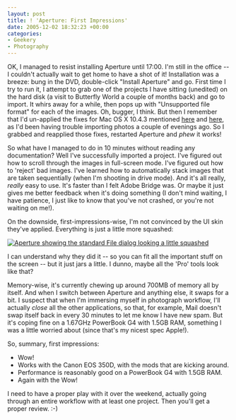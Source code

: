 ```yaml
---
layout: post
title: ! 'Aperture: First Impressions'
date: 2005-12-02 18:32:23 +00:00
categories:
- Geekery
- Photography
---
```

OK, I managed to resist installing Aperture until 17:00.  I'm still in the office -- I couldn't actually wait to get home to have a shot of it!  Installation was a breeze: bung in the DVD, double-click "Install Aperture" and go.  First time I try to run it, I attempt to grab one of the projects I have sitting (unedited) on the hard disk (a visit to Butterfly World a couple of months back) and go to import.  It whirs away for a while, then pops up with "Unsupported file format" for each of the images.  Oh, bugger, I think.  But then I remember that I'd un-applied the fixes for Mac OS X 10.4.3 mentioned [here](http://minimal.cx/2005/11/01/make-os-x-1043-understand-canon-eos-350d-raw-files/) and [here](http://www.cyberhq.nl/2005/11/04/make-osx-1043-like-the-canon-350d.html), as I'd been having trouble importing photos a couple of evenings ago.  So I grabbed and reapplied those fixes, restarted Aperture and *phew* it works!

So what have I managed to do in 10 minutes without reading any documentation?  Well I've successfully imported a project.  I've figured out how to scroll through the images in full-screen mode.  I've figured out how to 'reject' bad images.  I've learned how to automatically stack images that are taken sequentially (when I'm shooting in drive mode).  And it's all really, <em>really</em> easy to use.  It's faster than I felt Adobe Bridge was.  Or maybe it just gives me better feedback when it's doing something (I don't mind waiting, I have patience, I just like to know that you've not crashed, or you're not waiting on me!).

On the downside, first-impressions-wise, I'm not convinced by the UI skin they've applied.  Everything is just a little more squashed:

<a href="http://woss.name/wp-content/apertureimportfolders.png"><img src='http://woss.name/wp-content/thumb-apertureimportfolders.png' alt='Aperture showing the standard File dialog looking a little squashed' class="centered" /></a>

I can understand why they did it -- so you can fit all the important stuff on the screen -- but it just jars a little.  I dunno, maybe all the 'Pro' tools look like that?

Memory-wise, it's currently chewing up around 700MB of memory all by itself.  And when I switch between Aperture and anything else, it swaps for a bit.  I suspect that when I'm immersing myself in photograph workflow, I'll actually <em>close</em> all the other applications, so that, for example, Mail doesn't swap itself back in every 30 minutes to let me know I have new spam.  But it's coping fine on a 1.67GHz PowerBook G4 with 1.5GB RAM, something I was a little worried about (since that's my nicest spec Apple!).

So, summary, first impressions:

<ul>
  <li>Wow!</li>
  <li>Works with the Canon EOS 350D, with the mods that are kicking around.</li>
  <li>Performance is reasonably good on a PowerBook G4 with 1.5GB RAM.</li>
  <li>Again with the Wow!</li>
</ul>

I need to have a proper play with it over the weekend, actually going through an entire workflow with at least one project.  Then you'll get a proper review. :-)
